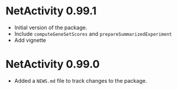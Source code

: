 # NetActivity 0.99.1

* Initial version of the package.
* Include `computeGeneSetScores` and `prepareSummarizedExperiment`
* Add vignette

# NetActivity 0.99.0

* Added a `NEWS.md` file to track changes to the package.
